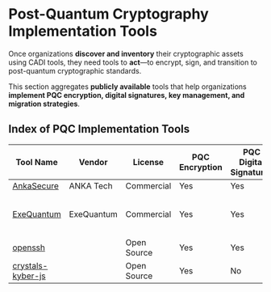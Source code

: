 # Post-Quantum Cryptography Implementation Tools

Once organizations **discover and inventory** their cryptographic assets using CADI tools, they need tools to **act**—to encrypt, sign, and transition to post-quantum cryptographic standards.

This section aggregates **publicly available** tools that help organizations **implement PQC encryption, digital signatures, key management, and migration strategies**.

## Index of PQC Implementation Tools

| Tool Name   | Vendor   | License   | PQC Encryption | PQC Digital Signatures | ML-KEM | ML-DSA | FN-DSA | SLH-DSA | Key Management | API Support | Comments |
|------------|---------|-----------|---------------|----------------------|-------|-----------|--------|---------|---------------|------------|----------|
| [AnkaSecure](https://ankatech.co) | ANKA Tech | Commercial | Yes | Yes | Yes | Yes | Yes | Yes | Yes | Yes | |
| [ExeQuantum](https://www.exequantum.com) | ExeQuantum | Commercial | Yes | Yes | Yes | Yes | Yes | Yes | Yes | Yes | ISO compliant and peer-reviewed |
| [openssh](https://github.com/open-quantum-safe/openssh) | | Open Source | Yes | Yes | Yes | Yes | Falcon | SPHINCS | Yes | Yes | |
| [crystals-kyber-js](https://github.com/dajiaji/crystals-kyber-js) | | Open Source | Yes | No | Yes | No | No | No | No | No | |
